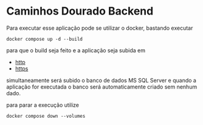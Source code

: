 # Caminhos Dourado Backend

Para executar esse aplicação pode se utilizar o docker, bastando executar

```cli
docker compose up -d --build
```

para que o build seja feito e a aplicação seja subida em 

* [http](http://localhost:8000/swagger/index.html)
* [https](https://localhost:8001/swagger/index.html)

simultaneamente será subido o banco de dados MS SQL Server e quando a aplicação for executada o banco será automaticamente criado sem nenhum dado.

para parar a execução utilize

```cli 
docker compose down --volumes
```